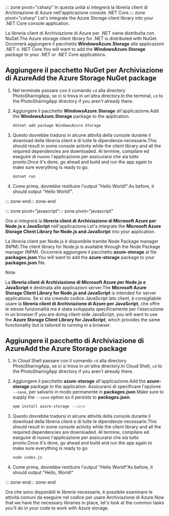 <span data-ttu-id="66470-101">::: zone pivot="csharp" In questa unità si integrerà la libreria client di Archiviazione di Azure nell'applicazione console .NET Core.</span><span class="sxs-lookup"><span data-stu-id="66470-101">::: zone pivot="csharp" Let's integrate the Azure Storage client library into your .NET Core console application.</span></span>

<span data-ttu-id="66470-102">La libreria client di Archiviazione di Azure per .NET viene distribuita con NuGet.</span><span class="sxs-lookup"><span data-stu-id="66470-102">The Azure storage client library for .NET is distributed with NuGet.</span></span> <span data-ttu-id="66470-103">Occorrerà aggiungere il pacchetto **WindowsAzure.Storage** alle applicazioni .NET o .NET Core.</span><span class="sxs-lookup"><span data-stu-id="66470-103">You will want to add the **WindowsAzure.Storage** package to your .NET or .NET Core applications.</span></span>

## <a name="add-the-azure-storage-nuget-package"></a><span data-ttu-id="66470-104">Aggiungere il pacchetto NuGet per Archiviazione di Azure</span><span class="sxs-lookup"><span data-stu-id="66470-104">Add the Azure Storage NuGet package</span></span>

1. <span data-ttu-id="66470-105">Nel terminale passare con il comando `cd` alla directory PhotoSharingApp, se ci si trova in un'altra directory.</span><span class="sxs-lookup"><span data-stu-id="66470-105">In the terminal, `cd` to the PhotoSharingApp directory if you aren't already there.</span></span>

1. <span data-ttu-id="66470-106">Aggiungere il pacchetto **WindowsAzure.Storage** all'applicazione.</span><span class="sxs-lookup"><span data-stu-id="66470-106">Add the **WindowsAzure.Storage** package to the application.</span></span>

    ```bash
    dotnet add package WindowsAzure.Storage
    ```

1. <span data-ttu-id="66470-107">Questo dovrebbe tradursi in alcune attività della console durante il download della libreria client e di tutte le dipendenze necessarie.</span><span class="sxs-lookup"><span data-stu-id="66470-107">This should result in some console activity while the client library and all the required dependencies are downloaded.</span></span> <span data-ttu-id="66470-108">Al termine, compilare ed eseguire di nuovo l'applicazione per assicurarsi che sia tutto pronto.</span><span class="sxs-lookup"><span data-stu-id="66470-108">Once it's done, go ahead and build and run the app again to make sure everything is ready to go.</span></span>

    ```bash
    dotnet run
    ```

1. <span data-ttu-id="66470-109">Come prima, dovrebbe restituire l'output "Hello World!".</span><span class="sxs-lookup"><span data-stu-id="66470-109">As before, it should output "Hello World!".</span></span>

<span data-ttu-id="66470-110">::: zone-end</span><span class="sxs-lookup"><span data-stu-id="66470-110">::: zone-end</span></span>

<span data-ttu-id="66470-111">::: zone pivot="javascript"</span><span class="sxs-lookup"><span data-stu-id="66470-111">::: zone pivot="javascript"</span></span>

<span data-ttu-id="66470-112">Ora si integrerà la **libreria client di Archiviazione di Microsoft Azure per Node.js e JavaScript** nell'applicazione.</span><span class="sxs-lookup"><span data-stu-id="66470-112">Let's integrate the **Microsoft Azure Storage Client Library for Node.js and JavaScript** into your application.</span></span>

<span data-ttu-id="66470-113">La libreria client per Node.js è disponibile tramite Node Package manager (NPM).</span><span class="sxs-lookup"><span data-stu-id="66470-113">The client library for Node.js is available through the Node Package manager (NPM).</span></span> <span data-ttu-id="66470-114">Occorrerà aggiungere il pacchetto **azure-storage** al file **packages.json**.</span><span class="sxs-lookup"><span data-stu-id="66470-114">You will want to add the **azure-storage** package to your **packages.json** file.</span></span>

> [!NOTE]
> <span data-ttu-id="66470-115">La **libreria client di Archiviazione di Microsoft Azure per Node.js e JavaScript** è destinata alle applicazioni server.</span><span class="sxs-lookup"><span data-stu-id="66470-115">The **Microsoft Azure Storage Client Library for Node.js and JavaScript** is intended for server applications.</span></span> <span data-ttu-id="66470-116">Se si sta creando codice JavaScript lato client, è consigliabile usare la **libreria client di Archiviazione di Azure per JavaScript**, che offre le stesse funzionalità ma è stata sviluppata specificamente per l'esecuzione in un browser.</span><span class="sxs-lookup"><span data-stu-id="66470-116">If you are doing client-side JavaScript, you will want to use the **Azure Storage Client Library for JavaScript**, which provides the same functionality but is tailored to running in a browser.</span></span>

## <a name="add-the-azure-storage-package"></a><span data-ttu-id="66470-117">Aggiungere il pacchetto di Archiviazione di Azure</span><span class="sxs-lookup"><span data-stu-id="66470-117">Add the Azure Storage package</span></span>

1. <span data-ttu-id="66470-118">In Cloud Shell passare con il comando `cd` alla directory PhotoSharingApp, se ci si trova in un'altra directory.</span><span class="sxs-lookup"><span data-stu-id="66470-118">In Cloud Shell, `cd` to the PhotoSharingApp directory if you aren't already there.</span></span>

1. <span data-ttu-id="66470-119">Aggiungere il pacchetto **azure-storage** all'applicazione.</span><span class="sxs-lookup"><span data-stu-id="66470-119">Add the **azure-storage** package to the application.</span></span> <span data-ttu-id="66470-120">Assicurarsi di specificare l'opzione `--save`, per salvarlo in modo permanente in **packages.json**.</span><span class="sxs-lookup"><span data-stu-id="66470-120">Make sure to supply the `--save` option so it persists to **packages.json**.</span></span>

    ```bash
    npm install azure-storage --save
    ```

1. <span data-ttu-id="66470-121">Questo dovrebbe tradursi in alcune attività della console durante il download della libreria client e di tutte le dipendenze necessarie.</span><span class="sxs-lookup"><span data-stu-id="66470-121">This should result in some console activity while the client library and all the required dependencies are downloaded.</span></span> <span data-ttu-id="66470-122">Al termine, compilare ed eseguire di nuovo l'applicazione per assicurarsi che sia tutto pronto.</span><span class="sxs-lookup"><span data-stu-id="66470-122">Once it's done, go ahead and build and run the app again to make sure everything is ready to go.</span></span>

    ```bash
    node index.js
    ```

1. <span data-ttu-id="66470-123">Come prima, dovrebbe restituire l'output "Hello World!"</span><span class="sxs-lookup"><span data-stu-id="66470-123">As before, it should output "Hello, World!"</span></span>

<span data-ttu-id="66470-124">::: zone-end</span><span class="sxs-lookup"><span data-stu-id="66470-124">::: zone-end</span></span>

<span data-ttu-id="66470-125">Ora che sono disponibili le librerie necessarie, è possibile esaminare le attività comuni da eseguire nel codice per usare Archiviazione di Azure.</span><span class="sxs-lookup"><span data-stu-id="66470-125">Now that we have the necessary libraries in place, let's look at the common tasks you'll do in your code to work with Azure storage.</span></span>
